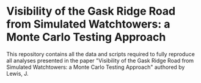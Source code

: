 # Visibility of the Gask Ridge Road from Simulated Watchtowers: a Monte Carlo Testing Approach

This repository contains all the data and scripts required to fully reproduce all analyses presented in the paper "Visibility of the Gask Ridge Road from Simulated Watchtowers: a Monte Carlo Testing Approach" authored by Lewis, J. 
